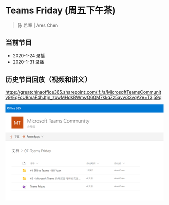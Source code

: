 # Teams Friday (周五下午茶)
> 陈 希章 | Ares Chen

## 当前节目

+ 2020-1-24 录播
+ 2020-1-31 录播

## 历史节目回放（视频和讲义）
<https://greatchinaoffice365.sharepoint.com/:f:/s/MicrosoftTeamsCommunity9/EqFcU8maF4hJtjn_zowMHdkBWmvQ6QM7kkqZz5avw33vqA?e=T3j59q>

![](images/2020-01-21-11-33-09.png)
